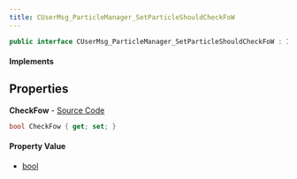 ```yaml
---
title: CUserMsg_ParticleManager_SetParticleShouldCheckFoW
---
```


```csharp
public interface CUserMsg_ParticleManager_SetParticleShouldCheckFoW : ITypedProtobuf<CUserMsg_ParticleManager_SetParticleShouldCheckFoW>, INativeHandle
```

#### Implements

## Properties

**CheckFow** - [Source Code](https://github.com/swiftly-solution/swiftlys2/blob/main/managed/src/SwiftlyS2.Generated/Protobufs/Interfaces/CUserMsg_ParticleManager_SetParticleShouldCheckFoW.cs#L13)

```csharp
bool CheckFow { get; set; }
```

#### Property Value

- [bool](https://learn.microsoft.com/dotnet/api/system.boolean)

